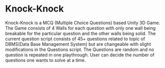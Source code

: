 # Knock-Knock
Knock-Knock is a MCQ (Multiple Choice Questions) based Unity 3D Game.
The Game consists of 4 Walls for each question with only one wall being breakable for the particular
question and the other walls being solid. The current question script consists of 45+ questions related to
topic of DBMS(Data Base Management System) but are changeable with slight modifications in the Questions script.
The Questions are random and no question is repeated in one playthrough. User can decide the number of questions
one wants to solve at a time.
